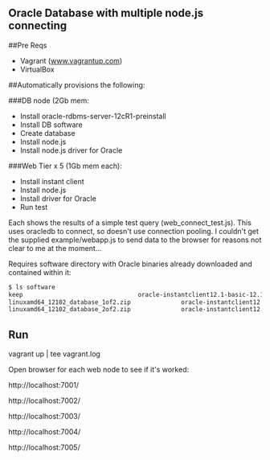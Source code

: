 Oracle Database with multiple node.js connecting
------------------------------------------------
##Pre Reqs
- Vagrant (www.vagrantup.com)
- VirtualBox 

##Automatically provisions the following:

###DB node (2Gb mem:
- Install oracle-rdbms-server-12cR1-preinstall
- Install DB software
- Create database
- Install node.js  
- Install node.js driver for Oracle

###Web Tier x 5 (1Gb mem each):
- Install instant client
- Install node.js
- Install driver for Oracle
- Run test


Each shows the results of a simple test query (web_connect_test.js). This uses oracledb to connect, 
so doesn't use connection pooling. I couldn't get the supplied example/webapp.js to send data to the
browser for reasons not clear to me at the moment... 


Requires software directory with Oracle binaries already downloaded and contained within it:
```bash
$ ls software
keep								oracle-instantclient12.1-basic-12.1.0.2.0-1.x86_64.rpm
linuxamd64_12102_database_1of2.zip				oracle-instantclient12.1-devel-12.1.0.2.0-1.x86_64.rpm
linuxamd64_12102_database_2of2.zip				oracle-instantclient12.1-sqlplus-12.1.0.2.0-1.x86_64.rpm
```

Run
---
vagrant up | tee vagrant.log

Open browser for each web node to see if it's worked:

http://localhost:7001/

http://localhost:7002/

http://localhost:7003/

http://localhost:7004/

http://localhost:7005/


